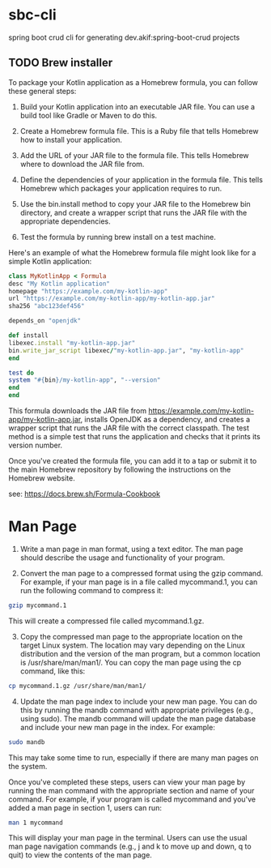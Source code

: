 # sbc-cli
spring boot crud cli for generating dev.akif:spring-boot-crud projects



## TODO Brew installer

To package your Kotlin application as a Homebrew formula, you can follow these general steps:

1. Build your Kotlin application into an executable JAR file. You can use a build tool like Gradle or Maven to do this.

2. Create a Homebrew formula file. This is a Ruby file that tells Homebrew how to install your application.

3. Add the URL of your JAR file to the formula file. This tells Homebrew where to download the JAR file from.

4. Define the dependencies of your application in the formula file. This tells Homebrew which packages your application requires to run.

5. Use the bin.install method to copy your JAR file to the Homebrew bin directory, and create a wrapper script that runs the JAR file with the appropriate dependencies.

6. Test the formula by running brew install <formula> on a test machine.

Here's an example of what the Homebrew formula file might look like for a simple Kotlin application:

```ruby
class MyKotlinApp < Formula
desc "My Kotlin application"
homepage "https://example.com/my-kotlin-app"
url "https://example.com/my-kotlin-app/my-kotlin-app.jar"
sha256 "abc123def456"

depends_on "openjdk"

def install
libexec.install "my-kotlin-app.jar"
bin.write_jar_script libexec/"my-kotlin-app.jar", "my-kotlin-app"
end

test do
system "#{bin}/my-kotlin-app", "--version"
end
end

```
This formula downloads the JAR file from https://example.com/my-kotlin-app/my-kotlin-app.jar, installs OpenJDK as a dependency, and creates a wrapper script that runs the JAR file with the correct classpath. The test method is a simple test that runs the application and checks that it prints its version number.

Once you've created the formula file, you can add it to a tap or submit it to the main Homebrew repository by following the instructions on the Homebrew website.

see: https://docs.brew.sh/Formula-Cookbook


# Man Page

1. Write a man page in man format, using a text editor. The man page should describe the usage and functionality of your program.

2. Convert the man page to a compressed format using the gzip command. For example, if your man page is in a file called mycommand.1, you can run the following command to compress it:

```bash
gzip mycommand.1
```
This will create a compressed file called mycommand.1.gz.

3. Copy the compressed man page to the appropriate location on the target Linux system. The location may vary depending on the Linux distribution and the version of the man program, but a common location is /usr/share/man/man1/. You can copy the man page using the cp command, like this:

```bash
cp mycommand.1.gz /usr/share/man/man1/
```

4. Update the man page index to include your new man page. You can do this by running the mandb command with appropriate privileges (e.g., using sudo). The mandb command will update the man page database and include your new man page in the index. For example:

```bash
sudo mandb
```

This may take some time to run, especially if there are many man pages on the system.

Once you've completed these steps, users can view your man page by running the man command with the appropriate section and name of your command. For example, if your program is called mycommand and you've added a man page in section 1, users can run:

```bash
man 1 mycommand
```

This will display your man page in the terminal. Users can use the usual man page navigation commands (e.g., j and k to move up and down, q to quit) to view the contents of the man page.





